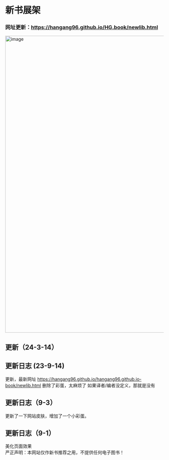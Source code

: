 # 新书展架

### 网址更新：https://hangang96.github.io/HG.book/newlib.html

<img width="944" alt="image" src="https://github.com/hangang96/hangang96.github.io-book/assets/77401162/90f144d2-8e1b-4fb2-91c3-990e7538f05f"><br>
## 更新（24-3-14）

## 更新日志 (23-9-14)
更新，最新网址 https://hangang96.github.io/hangang96.github.io-book/newlib.html
删除了彩蛋，太麻烦了
如果译者/编者没定义，那就是没有

## 更新日志（9-3）
更新了一下网站皮肤，增加了一个小彩蛋。

## 更新日志（9-1）
美化页面效果
<br> 严正声明：本网站仅作新书推荐之用，不提供任何电子图书！<br>
























